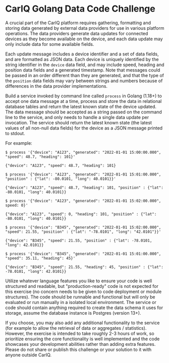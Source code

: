 # CarIQ Golang Data Code Challenge

A crucial part of the CarIQ platform requires gathering, formatting and storing data generated by external data providers for use in various platform operations. The data providers generate data updates for connected devices as they become available on the device, and each data update may only include data for some available fields.

Each update message includes a device identifier and a set of data fields, and are formatted as JSON data. Each device is uniquely identified by the string identifier in the `device` data field, and may include speed, heading and position data fields and a generated timestamp. Note that messages could be passed in an order different than they are generated, and that the type of the `position` data fields may vary between strings and numbers because of differences in the data provider implementations.

Build a service invoked by command line called `process` in Golang (1.18+) to accept one data message at a time, process and store the data in relational database tables and return the latest known state of the device updated. The data message should be accepted as a string passed on the command line to the service, and only needs to handle a single data update per invocation. The service should return the latest known state (the latest values of all non-null data fields) for the device as a JSON message printed to stdout.

For example:

```
$ process '{"device": "A123", "generated": "2022-01-01 15:00:00.000", "speed": 48.7, "heading": 101}'

{"device": "A123", "speed": 48.7, "heading": 101}

$ process '{"device": "A123", "generated": "2022-01-01 15:01:00.000", "position" : {"lat": -80.0101, "long": 40.0101}}'

{"device": "A123", "speed": 48.7, "heading": 101, "position" : {"lat": -80.0101, "long": 40.0101}}

$ process '{"device": "A123", "generated": "2022-01-01 15:02:00.000", speed: 0}'

{"device": "A123", "speed": 0, "heading": 101, "position" : {"lat": -80.0101, "long": 40.0101}}

$ process '{"device": "B345", "generated": "2022-01-01 15:02:00.000", "speed": 21.55, "position" : {"lat": "-78.0101", "long": "42.0101"}}'

{"device": "B345", "speed": 21.55, "position" : {"lat": -78.0101, "long": 42.0101}}

$ process '{"device": "B345", "generated": "2022-01-01 15:01:00.000", "speed": 35.11, "heading": 45}'

{"device": "B345", "speed": 21.55, "heading": 45, "position" : {"lat": -78.0101, "long": 42.0101}}
```

Utilize whatever language features you like to ensure your code is well structured and readable, but "production-ready" code is not expected for this exercise (no concern needs to be given to code deployment or module structures). The code should be runnable and functional but will only be evaluated or run manually in a isolated local environment. The service or code should contain anything required to create the data schema it uses for storage, assume the database instance is Postgres (version 13+).

If you choose, you may also add any additional functionality to the service (for example to allow the retrieval of data or aggregates / statistics). However, the exercise is intended to take roughly 2-3 hours of work, so prioritize ensuring the core functionality is well implemented and the code showcases your development abilities rather than adding extra features. Please do not share or publish this challenge or your solution to it with anyone outside CarIQ.
